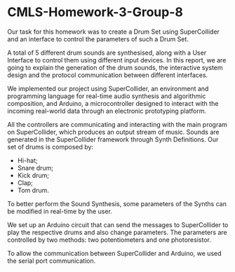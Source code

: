 # CMLS-Homework-3-Group-8

Our task for this homework was to create a Drum Set using SuperCollider and an interface to control the parameters of such a Drum Set.

A total of 5 different drum sounds are synthesised, along with a User Interface to control them using different input devices.
In this report, we are going to explain the generation of the drum sounds, the interactive system design and the protocol communication between different interfaces.

We implemented our project using SuperCollider, an environment and programming language for real-time audio synthesis and algorithmic composition, and Arduino, a microcontroller designed to interact with the incoming real-world data through an electronic prototyping platform.

All the controllers are communicating and interacting with the main program on SuperCollider, which produces an output stream of music.
Sounds are generated in the SuperCollider framework through Synth Definitions. Our set of drums is composed by:

  - Hi-hat;
  - Snare drum;
  - Kick drum;
  - Clap;
  - Tom drum.

To better perform the Sound Synthesis, some parameters of the Synths can be modified in real-time by the user.

We set up an Arduino circuit that can send the messages to SuperCollider to play the respective drums and also change parameters. The parameters are controlled by two methods: two potentiometers and one photoresistor.

To allow the communication between SuperCollider and Arduino, we used the serial port communication.
